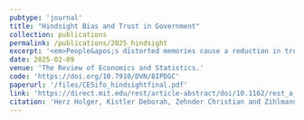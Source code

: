 ```yaml
---
pubtype: 'journal'
title: "Hindsight Bias and Trust in Government"
collection: publications
permalink: /publications/2025_hindsight
excerpt: '<em>People&apos;s distorted memories cause a reduction in trust in government.</em>'
date: 2025-02-09
venue: 'The Review of Economics and Statistics.'
code: 'https://doi.org/10.7910/DVN/8IPDGC'
paperurl: '/files/CESifo_hindsightfinal.pdf'
link: 'https://direct.mit.edu/rest/article-abstract/doi/10.1162/rest_a_01421/119498/Hindsight-Bias-and-Trust-in-Government?redirectedFrom=fulltext'
citation: 'Herz Holger, Kistler Deborah, Zehnder Christian and Zihlmann Christian (2025). Accepted for publication in <b>The Review of Economics and Statistics.</b>'
---
```

